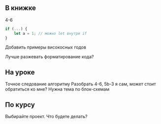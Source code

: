 ## В книжке

4-6

```js
if (...) {
    let a = 1; // можно let внутри if
}
```

Добавить примеры високосных годов

Лучше разжевать форматирование кода?

## На уроке

Точное следование алгоритму
Разобрать 4-6, 5b-3
я сам, может стоит обратиться ко мне?
Нужна тема по блок-схемам

## По курсу

Выбирайте проект. Что будете делать?
